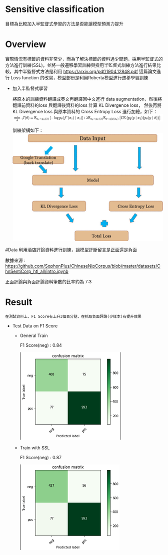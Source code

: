# Sensitive classification 
  目標為比較加入半監督式學習的方法是否能讓模型預測力提升

# Overview
實際情況有標籤的資料非常少，而為了解決標籤的資料過少問題，採用半監督式的方法進行訓練(SSL)，並將一般遷移學習訓練與採用半監督式訓練方法進行結果比較，其中半監督式方法是利用
https://arxiv.org/pdf/1904.12848.pdf 這篇論文進行 Loss function 的改寫，模型部份是利用Roberta模型進行遷移學習訓練
* 加入半監督式學習
    
    將原本的訓練資料翻譯成英文再翻譯回中文進行 data augmentation，然後將翻譯前資料的loss 與翻譯後資料的loss 計算 KL Divergence loss，
    然後再將KL Divergence loss 與原本資料的 Cross Entropy Loss 進行加總，如下：
![image](https://github.com/ChingHuanChiu/sensitive/blob/master/img/%E6%88%AA%E5%9C%96%202021-09-05%20%E4%B8%8B%E5%8D%886.33.09.png)

    訓練架構如下：
![image](https://github.com/ChingHuanChiu/sensitive/blob/master/img/structure.jpeg)

#Data
利用酒店評論資料進行訓練，讓模型評斷留言是正面還是負面

數據來源 : https://github.com/SophonPlus/ChineseNlpCorpus/blob/master/datasets/ChnSentiCorp_htl_all/intro.ipynb

正面評論與負面評論資料筆數的比率約為 7:3
# Result
    在測試資料上，F1 Score有上升3個百分點，在抓取負面評論(少樣本)有提升效果
   
   * Test Data on F1 Score
     * General Train 
       
       F1 Score(neg) : 0.84
       
       ![image](https://github.com/ChingHuanChiu/sensitive/blob/master/img/roberta.png)
     * Train with SSL
        
       F1 Score(neg) : 0.87
       
       ![image](https://github.com/ChingHuanChiu/sensitive/blob/master/img/roberta_with_back_translate.png)